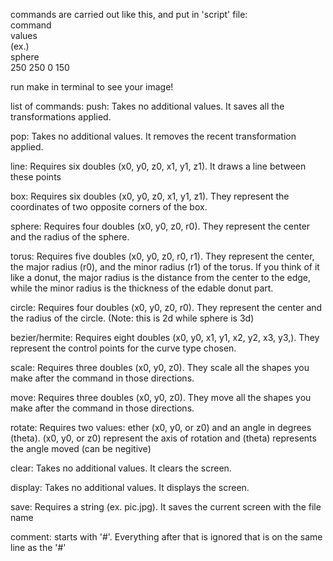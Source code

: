 commands are carried out like this, and put in 'script' file:\
command\
values\
(ex.)\
sphere\
250 250 0 150

run make in terminal to see your image!

list of commands:
push: Takes no additional values. It saves all the transformations applied.

pop: Takes no additional values. It removes the recent transformation applied.

line: Requires six doubles (x0, y0, z0, x1, y1, z1). It draws a line between these points

box: Requires six doubles (x0, y0, z0, x1, y1, z1). They represent the coordinates of two opposite corners of the box.

sphere: Requires four doubles (x0, y0, z0, r0). They represent the center and the radius of the sphere.

torus: Requires five doubles (x0, y0, z0, r0, r1). They represent the center, the major radius (r0), and the minor radius (r1) of the torus. If you think of it like a donut, the major radius is the distance from the center to the edge, while the minor radius is the thickness of the edable donut part.

circle: Requires four doubles (x0, y0, z0, r0). They represent the center and the radius of the circle. (Note: this is 2d while sphere is 3d)

bezier/hermite: Requires eight doubles (x0, y0, x1, y1, x2, y2, x3, y3,). They represent the control points for the curve type chosen. 

scale: Requires three doubles (x0, y0, z0). They scale all the shapes you make after the command in those directions.

move: Requires three doubles (x0, y0, z0). They move all the shapes you make after the command in those directions.

rotate: Requires two values: ether (x0, y0, or z0) and an angle in degrees (theta). (x0, y0, or z0) represent the axis of rotation and (theta) represents the angle moved (can be negitive)

clear: Takes no additional values. It clears the screen.

display: Takes no additional values. It displays the screen.

save: Requires a string (ex. pic.jpg). It saves the current screen with the file name

comment: starts with '#'. Everything after that is ignored that is on the same line as the '#'
